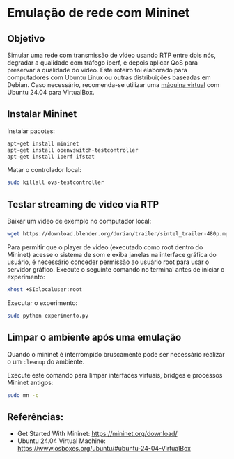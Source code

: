 # Emulação de rede com Mininet

## Objetivo

Simular uma rede com transmissão de vídeo usando RTP entre dois nós, degradar a qualidade com tráfego iperf, e depois aplicar QoS para preservar a qualidade do vídeo. Este roteiro foi elaborado para computadores com Ubuntu Linux ou outras distribuições baseadas em Debian. Caso necessário, recomenda-se utilizar uma [máquina virtual](https://www.osboxes.org/ubuntu/#ubuntu-24-04-vbox) com Ubuntu 24.04 para VirtualBox.

## Instalar Mininet

Instalar pacotes:

```bash
apt-get install mininet 
apt-get install openvswitch-testcontroller
apt-get install iperf ifstat
```

Matar o controlador local:
```bash
sudo killall ovs-testcontroller
```

## Testar streaming de video via RTP

Baixar um video de exemplo no computador local:
```bash
wget https://download.blender.org/durian/trailer/sintel_trailer-480p.mp4 -O video.mp4
```

Para permitir que o player de vídeo (executado como root dentro do Mininet) acesse o sistema de som e exiba janelas na interface gráfica do usuário, é necessário conceder permissão ao usuário root para usar o servidor gráfico. Execute o seguinte comando no terminal antes de iniciar o experimento:
```bash
xhost +SI:localuser:root
```

Executar o experimento:

```bash
sudo python experimento.py
```

## Limpar o ambiente após uma emulação

Quando o mininet é interrompido bruscamente pode ser necessário realizar o um `cleanup` do ambiente.

Execute este comando para limpar interfaces virtuais, bridges e processos Mininet antigos:

```bash
sudo mn -c
```

## Referências:

- Get Started With Mininet: https://mininet.org/download/
- Ubuntu 24.04 Virtual Machine: https://www.osboxes.org/ubuntu/#ubuntu-24-04-VirtualBox
